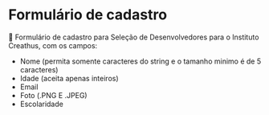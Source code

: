 # Formulário de cadastro

👋 Formulário de cadastro para Seleção de Desenvolvedores para o Instituto Creathus, com os campos:

- Nome (permita somente caracteres do string e o tamanho minimo é de 5 caracteres)
- Idade (aceita apenas inteiros)
- Email
- Foto (.PNG E .JPEG)
- Escolaridade

